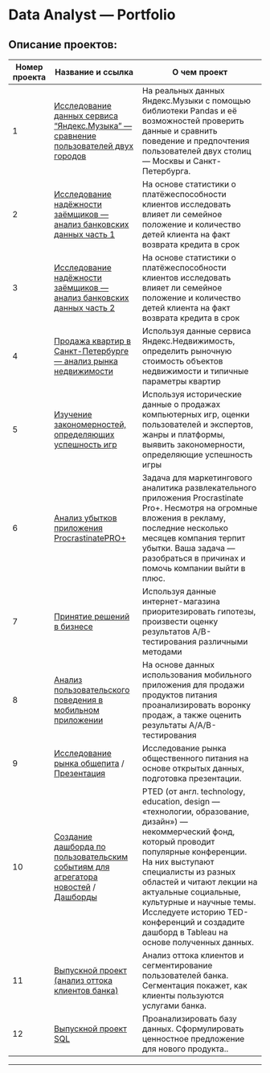 # Data Analyst — Portfolio
## Описание проектов:
| Номер проекта | Название и ссылка | О чем проект                                                     |
|---------------|-------------------|------------------------------------------------------------------|
|1              |[Исследование данных сервиса “Яндекс.Музыка” — сравнение пользователей двух городов](https://github.com/Dmitriy-da/Portfolio/blob/main/music_project.ipynb)|На реальных данных Яндекс.Музыки c помощью библиотеки Pandas и её возможностей проверить данные и сравнить поведение и предпочтения пользователей двух столиц — Москвы и Санкт-Петербурга.|
|2              |[Исследование надёжности заёмщиков — анализ банковских данных часть 1](https://github.com/Dmitriy-da/Portfolio/blob/main/credit_scoring.ipynb)|На основе статистики о платёжеспособности клиентов исследовать влияет ли семейное положение и количество детей клиента на факт возврата кредита в срок|
|3              |[Исследование надёжности заёмщиков — анализ банковских данных часть 2](https://github.com/Dmitriy-da/Portfolio/blob/main/credit_scoring_part2.ipynb)|На основе статистики о платёжеспособности клиентов исследовать влияет ли семейное положение и количество детей клиента на факт возврата кредита в срок|
|4              |[Продажа квартир в Санкт-Петербурге — анализ рынка недвижимости](https://github.com/Dmitriy-da/Portfolio/blob/main/_real_estate_project.ipynb)| Используя данные сервиса Яндекс.Недвижимость, определить рыночную стоимость объектов недвижимости и типичные параметры квартир|
|5              |[Изучение закономерностей, определяющих успешность игр](https://github.com/Dmitriy-da/Portfolio/blob/main/games_project.ipynb)|Используя исторические данные о продажах компьютерных игр, оценки пользователей и экспертов, жанры и платформы, выявить закономерности, определяющие успешность игры |
|6              |[Анализ убытков приложения ProcrastinatePRO+](https://github.com/Dmitriy-da/Portfolio/blob/main/app_project.ipynb)|Задача для маркетингового аналитика развлекательного приложения Procrastinate Pro+. Несмотря на огромные вложения в рекламу, последние несколько месяцев компания терпит убытки. Ваша задача — разобраться в причинах и помочь компании выйти в плюс.|
|7              |[Принятие решений в бизнесе](https://github.com/Dmitriy-da/Portfolio/blob/main/internet_store_project.ipynb)|Используя данные интернет-магазина приоритезировать гипотезы, произвести оценку результатов A/B-тестирования различными методами|
|8            |[Анализ пользовательского поведения в мобильном приложении](https://github.com/Dmitriy-da/Portfolio/blob/main/startup_project.ipynb)|На основе данных использования мобильного приложения для продажи продуктов питания проанализировать воронку продаж, а также оценить результаты A/A/B-тестирования |
|9              |[Исследование рынка общепита](https://github.com/Dmitriy-da/Portfolio/blob/main/restaurant_project.ipynb) / [Презентация](https://drive.google.com/file/d/1AhekqBiUUaBmJo_-fkGYYPzta7YCo4nv/view?usp=sharing)|Исследование рынка общественного питания на основе открытых данных, подготовка презентации.|
|10            |[Создание дашборда по пользовательским событиям для агрегатора новостей](https://github.com/Dmitriy-da/Portfolio/blob/main/tableau_project.ipynb) / [Дашборды](https://public.tableau.com/views/Book1_17025693961020/Story1?:language=en-US&publish=yes&:display_count=n&:origin=viz_share_link)|РTED (от англ. technology, education, design — «технологии, образование, дизайн») — некоммерческий фонд, который проводит популярные конференции. На них выступают специалисты из разных областей и читают лекции на актуальные социальные, культурные и научные темы. Исследуете историю TED-конференций и создадите дашборд в Tableau на основе полученных данных.|
|11            |[Выпускной проект (анализ оттока клиентов банка)](https://github.com/Dmitriy-da/Portfolio/blob/main/bank_project.ipynb)|Анализ оттока клиентов и сегментирование пользователей банка. Сегментация покажет, как клиенты пользуются услугами банка.|
|12            |[Выпускной проект SQL](https://github.com/Dmitriy-da/Portfolio/blob/main/sql_books_project.ipynb)|Проанализировать базу данных. Сформулировать ценностное предложение для нового продукта..|


---

